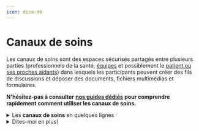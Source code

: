 ```yaml
---
icon: dice-d6
---
```


# Canaux de soins

Les canaux de soins sont des espaces sécurisés partagés entre plusieurs parties (professionnels de la santé, [équipes](equipes.md) et possiblement le [patient ou ses proches aidants](patient-and-caregivers.md)) dans lesquels les participants peuvent créer des fils de discussions et déposer des documents, fichiers multimédias et formulaires.

**N'hésitez-pas à consulter** [**nos guides dédiés**](https://support.braver.net/guides/for-healthcare-workers/care-channels) **pour comprendre rapidement comment utiliser les canaux de soins.**

<details>

<summary>Les <strong>canaux de soins</strong> en quelques lignes</summary>

* Un canal de soins regroupe en quelque sorte une “équipe de soins” dans laquelle se produisent des discussions. Ainsi, les fils de discussion peuvent être classés dans une fiche patient puis dans un canal de soins spécifique.
* Les canaux de soins permettent de rejoindre toute l'équipe de soins en un seul clic, sans devoir ajouter tous les participants 1 à 10.
  * Par exemple, sous la fiche d’un patient, on pourrait retrouver le canal de soins "Prescriptions" qui regroupe le médecin, l’infirmière et le pharmacien du patient. Toutes les discussions au sujet des prescriptions seront regroupées dans ce canal de soins.
* Les discussions créées dans un canal peuvent inclure tous les intervenants de l’équipe de soins ou un sous-ensemble de celle-ci. Cela permet de notifier les bonnes personnes sans déranger les autres tout en s'assurant qu'elles aient tout de même accès à l'information partagée.
* La communication avec un patient ou un membre de son entourage se fait via l'invitation de ces derniers dans un canal de soins.

</details>

<details>

<summary>Dites-moi en plus!</summary>

* Un canal de soins est toujours associé à une fiche-patient.
* Ces canaux sont titrés afin d’offrir un contexte immédiatement reconnaissable par les membres de l’équipe de soins (par exemple: “Soins de confort”, “Mal de dos chronique”, “Soins multidisciplinaires”, “Hospitalisation” etc.).
* Un membre de l’équipe de soins d’un patient ayant créé ou ayant été invité dans un canal de soins (ex: son médecin de famille, le pharmacien, l’infirmière de soins à domicile) peut aisément initier des fils de discussions avec un ou plusieurs autres membres de l’équipe de soins, sur demande.
* L'équipe d'un canal de soins peut comprendre:
  * des individus intervenants de santé
  * le [patient ou des membres de l'entourage du patient](patient-and-caregivers.md) (ex: famille, proche-aidant)
  * des [équipes](equipes.md)
* Lorsqu’une équipe de travail est invitée dans un canal de soins, on peut y désigner un de ses membres comme personne responsable du patient à un moment précis.
* Le membre désigné d’une équipe de travail pour un canal de soins particulier peut changer avec le temps, soit par une intervention manuelle, ou par le biais d’une intégration avec un système source de gestion des horaires (personne de garde) ou de dossier patient (personne responsable du patient).
* Les discussions créées dans un canal peuvent inclure tous les intervenants de l’équipe de soins ou un sous-ensemble de celle-ci.
* L’équipe de soins rassemblée dans un canal de ce type peut être composée de membres provenant d’une même organisation ou de différentes organisations, puisque toutes et tous se trouvent au sein d’un seul et unique réseau.
  * Lorsque le consentement du patient est implicite entre les différentes parties (ex: différentes équipes au sein d’un hôpital), le consentement n’est pas demandé puisqu’il n’est pas nécessaire.
  * Lorsqu’un utilisateur ou une équipe est invitée dans un canal de soins mais qu’il n’y a pas de consentement implicite du patient entre la partie qui invite et celle qui est invitée, Braver demande et collige que la personne qui invite ait obtenu le consentement du patient à inclure l’autre partie dans le canal de soins.
* Un canal de soins peut être créé automatiquement par le biais d’une intégration avec un système tiers, par exemple suite à un événement qui nécessite un échange d’information entre des professionnels désignés
* Lors d’une invitation à être inclus dans un canal de soins, l’invité a le choix d’accepter ou de décliner l’invitation, sauf pour les patient ou proches aidants.

</details>
